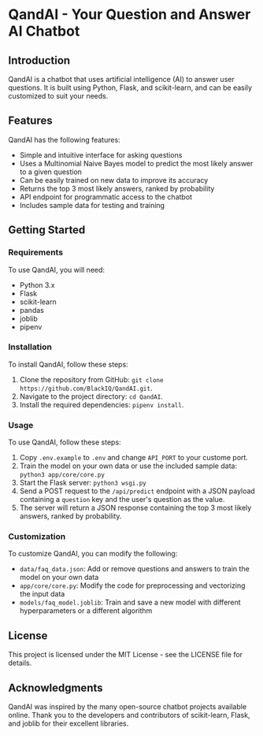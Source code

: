 # QandAI - Your Question and Answer AI Chatbot

## Introduction

QandAI is a chatbot that uses artificial intelligence (AI) to answer user questions. It is built using Python, Flask, and scikit-learn, and can be easily customized to suit your needs.

## Features

QandAI has the following features:

- Simple and intuitive interface for asking questions
- Uses a Multinomial Naive Bayes model to predict the most likely answer to a given question
- Can be easily trained on new data to improve its accuracy
- Returns the top 3 most likely answers, ranked by probability
- API endpoint for programmatic access to the chatbot
- Includes sample data for testing and training

## Getting Started

### Requirements

To use QandAI, you will need:

- Python 3.x
- Flask
- scikit-learn
- pandas
- joblib
- pipenv

### Installation

To install QandAI, follow these steps:

1. Clone the repository from GitHub: `git clone https://github.com/BlackIQ/QandAI.git`.
2. Navigate to the project directory: `cd QandAI`.
3. Install the required dependencies: `pipenv install`.

### Usage

To use QandAI, follow these steps:

1. Copy `.env.example` to `.env` and change `API_PORT` to your custome port.
2. Train the model on your own data or use the included sample data: `python3 app/core/core.py`
3. Start the Flask server: `python3 wsgi.py`
4. Send a POST request to the `/api/predict` endpoint with a JSON payload containing a `question` key and the user's question as the value.
5. The server will return a JSON response containing the top 3 most likely answers, ranked by probability.

### Customization

To customize QandAI, you can modify the following:

- `data/faq_data.json`: Add or remove questions and answers to train the model on your own data
- `app/core/core.py`: Modify the code for preprocessing and vectorizing the input data
- `models/faq_model.joblib`: Train and save a new model with different hyperparameters or a different algorithm

## License

This project is licensed under the MIT License - see the LICENSE file for details.

## Acknowledgments

QandAI was inspired by the many open-source chatbot projects available online. Thank you to the developers and contributors of scikit-learn, Flask, and joblib for their excellent libraries.
